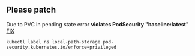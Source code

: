 ## Please patch 

Due to PVC in pending state error **violates PodSecurity "baseline:latest"**  [FIX](https://github.com/rook/rook/issues/11755#issuecomment-1444957300)

```kubectl label ns local-path-storage pod-security.kubernetes.io/enforce=privileged```
